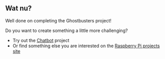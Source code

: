 ## Wat nu?

Well done on completing the Ghostbusters project!

Do you want to create something a little more challenging?

- Try out the [Chatbot](https://projects.raspberrypi.org/en/projects/chatbot) project
- Or find something else you are interested on the [Raspberry Pi projects site](https://projects.raspberrypi.org/en/)
